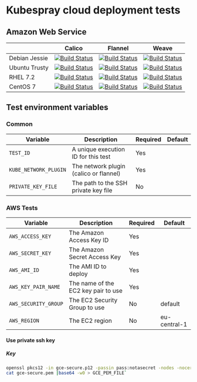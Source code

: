 # Kubespray cloud deployment tests

## Amazon Web Service

|              | Calico        | Flannel       | Weave         |
------------- | ------------- | ------------- | ------------- |
Debian Jessie | [![Build Status](https://ci.kubespray.io/job/kubespray-aws-calico-jessie/badge/icon)](https://ci.kubespray.io/job/kubespray-aws-calico-jessie)  | [![Build Status](https://ci.kubespray.io/job/kubespray-aws-flannel-jessie/badge/icon)](https://ci.kubespray.io/job/kubespray-aws-flannel-jessie/) | [![Build Status](https://ci.kubespray.io/job/kubespray-aws-weave-jessie/badge/icon)](https://ci.kubespray.io/job/kubespray-aws-weave-jessie/) |
Ubuntu Trusty |[![Build Status](https://ci.kubespray.io/job/kubespray-aws-calico-trusty/badge/icon)](https://ci.kubespray.io/job/kubespray-aws-calico-trusty/)|[![Build Status](https://ci.kubespray.io/job/kubespray-aws-flannel-trusty/badge/icon)](https://ci.kubespray.io/job/kubespray-aws-flannel-trusty/)|[![Build Status](https://ci.kubespray.io/job/kubespray-aws-weave-trusty/badge/icon)](https://ci.kubespray.io/job/kubespray-aws-weave-trusty)|
RHEL 7.2      |[![Build Status](https://ci.kubespray.io/job/kubespray-aws-calico-rhel72/badge/icon)](https://ci.kubespray.io/job/kubespray-aws-calico-rhel72/)|[![Build Status](https://ci.kubespray.io/job/kubespray-aws-flannel-rhel72/badge/icon)](https://ci.kubespray.io/job/kubespray-aws-flannel-rhel72/)|[![Build Status](https://ci.kubespray.io/job/kubespray-aws-weave-rhel72/badge/icon)](https://ci.kubespray.io/job/kubespray-aws-weave-rhel72/)|
CentOS 7      |[![Build Status](https://ci.kubespray.io/job/kubespray-aws-calico-centos7/badge/icon)](https://ci.kubespray.io/job/kubespray-aws-calico-centos7/)|[![Build Status](https://ci.kubespray.io/job/kubespray-aws-flannel-centos7/badge/icon)](https://ci.kubespray.io/job/kubespray-aws-flannel-centos7/)|[![Build Status](https://ci.kubespray.io/job/kubespray-aws-weave-centos7/badge/icon)](https://ci.kubespray.io/job/kubespray-aws-weave-centos7/)|

## Test environment variables

### Common

Variable              | Description                            | Required   | Default
--------------------- | -------------------------------------- | ---------- | --------
`TEST_ID`             | A unique execution ID for this test    | Yes        |
`KUBE_NETWORK_PLUGIN` | The network plugin (calico or flannel) | Yes        |
`PRIVATE_KEY_FILE`    | The path to the SSH private key file   | No         |

### AWS Tests

Variable              | Description                                     | Required   | Default
--------------------- | ----------------------------------------------- | ---------- | ---------
`AWS_ACCESS_KEY`      | The Amazon Access Key ID                        | Yes        |
`AWS_SECRET_KEY`      | The Amazon Secret Access Key                    | Yes        |
`AWS_AMI_ID`          | The AMI ID to deploy                            | Yes        |
`AWS_KEY_PAIR_NAME`   | The name of the EC2 key pair to use             | Yes        |
`AWS_SECURITY_GROUP`  | The EC2 Security Group to use                   | No         | default
`AWS_REGION`          | The EC2 region                                  | No         | eu-central-1

#### Use private ssh key

##### Key

```bash
openssl pkcs12 -in gce-secure.p12 -passin pass:notasecret -nodes -nocerts | openssl rsa -out gce-secure.pem
cat gce-secure.pem |base64 -w0 > GCE_PEM_FILE`
```
